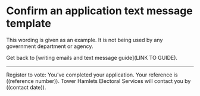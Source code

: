 # Confirm an application text message template

This wording is given as an example. It is not being used by any government department or agency.

Get back to [writing emails and text message guide](LINK TO GUIDE). 

***

Register to vote: You’ve completed your application. Your reference is ((reference number)). Tower Hamlets Electoral Services will contact you by ((contact date)).




